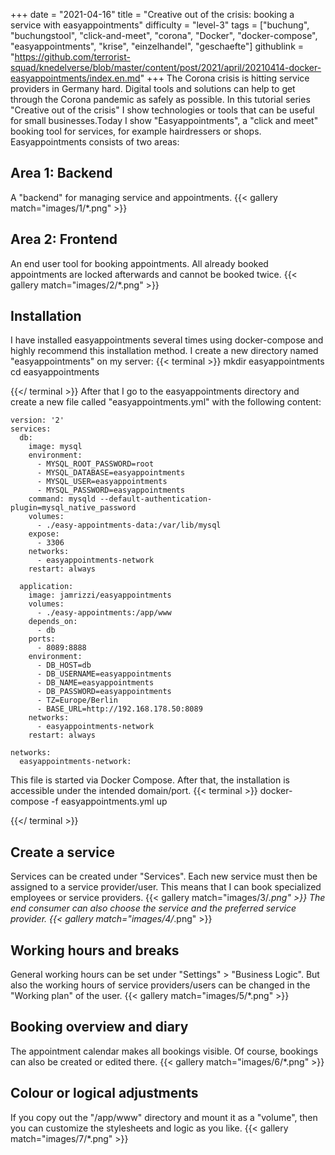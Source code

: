 +++
date = "2021-04-16"
title = "Creative out of the crisis: booking a service with easyappointments"
difficulty = "level-3"
tags = ["buchung", "buchungstool", "click-and-meet", "corona", "Docker", "docker-compose", "easyappointments", "krise", "einzelhandel", "geschaefte"]
githublink = "https://github.com/terrorist-squad/knedelverse/blob/master/content/post/2021/april/20210414-docker-easyappointments/index.en.md"
+++
The Corona crisis is hitting service providers in Germany hard. Digital tools and solutions can help to get through the Corona pandemic as safely as possible. In this tutorial series "Creative out of the crisis" I show technologies or tools that can be useful for small businesses.Today I show "Easyappointments", a "click and meet" booking tool for services, for example hairdressers or shops. Easyappointments consists of two areas:
## Area 1: Backend
A "backend" for managing service and appointments.
{{< gallery match="images/1/*.png" >}}

## Area 2: Frontend
An end user tool for booking appointments. All already booked appointments are locked afterwards and cannot be booked twice.
{{< gallery match="images/2/*.png" >}}

## Installation
I have installed easyappointments several times using docker-compose and highly recommend this installation method. I create a new directory named "easyappointments" on my server:
{{< terminal >}}
mkdir easyappointments
cd easyappointments

{{</ terminal >}}
After that I go to the easyappointments directory and create a new file called "easyappointments.yml" with the following content:
```
version: '2'
services:
  db:
    image: mysql
    environment:
      - MYSQL_ROOT_PASSWORD=root
      - MYSQL_DATABASE=easyappointments
      - MYSQL_USER=easyappointments
      - MYSQL_PASSWORD=easyappointments
    command: mysqld --default-authentication-plugin=mysql_native_password
    volumes:
      - ./easy-appointments-data:/var/lib/mysql
    expose:
      - 3306
    networks:
      - easyappointments-network
    restart: always

  application:
    image: jamrizzi/easyappointments
    volumes:
      - ./easy-appointments:/app/www
    depends_on:
      - db
    ports:
      - 8089:8888
    environment:
      - DB_HOST=db
      - DB_USERNAME=easyappointments
      - DB_NAME=easyappointments
      - DB_PASSWORD=easyappointments
      - TZ=Europe/Berlin
      - BASE_URL=http://192.168.178.50:8089 
    networks:
      - easyappointments-network
    restart: always

networks:
  easyappointments-network:

```
This file is started via Docker Compose. After that, the installation is accessible under the intended domain/port.
{{< terminal >}}
docker-compose -f easyappointments.yml up

{{</ terminal >}}

## Create a service
Services can be created under "Services". Each new service must then be assigned to a service provider/user. This means that I can book specialized employees or service providers.
{{< gallery match="images/3/*.png" >}}
The end consumer can also choose the service and the preferred service provider.
{{< gallery match="images/4/*.png" >}}

## Working hours and breaks
General working hours can be set under "Settings" > "Business Logic". But also the working hours of service providers/users can be changed in the "Working plan" of the user.
{{< gallery match="images/5/*.png" >}}

## Booking overview and diary
The appointment calendar makes all bookings visible. Of course, bookings can also be created or edited there.
{{< gallery match="images/6/*.png" >}}

## Colour or logical adjustments
If you copy out the "/app/www" directory and mount it as a "volume", then you can customize the stylesheets and logic as you like.
{{< gallery match="images/7/*.png" >}}